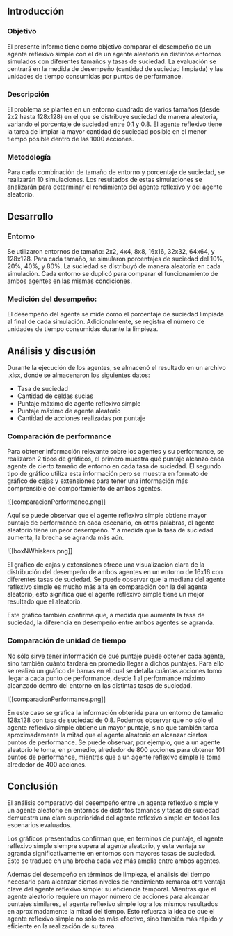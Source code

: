 ## Introducción
### Objetivo
El presente informe tiene como objetivo comparar el desempeño de un agente reflexivo simple con el de un agente aleatorio en distintos entornos simulados con diferentes tamaños y tasas de suciedad. La evaluación se centrará en la medida de desempeño (cantidad de suciedad limpiada) y las unidades de tiempo consumidas por puntos de performance.
### Descripción
El problema se plantea en un entorno cuadrado de varios tamaños (desde 2x2 hasta 128x128) en el que se distribuye suciedad de manera aleatoria, variando el porcentaje de suciedad entre 0.1 y 0.8. El agente reflexivo tiene la tarea de limpiar la mayor cantidad de suciedad posible en el menor tiempo posible dentro de las 1000 acciones.
### Metodología
Para cada combinación de tamaño de entorno y porcentaje de suciedad, se realizarán 10 simulaciones. Los resultados de estas simulaciones se analizarán para determinar el rendimiento del agente reflexivo y del agente aleatorio.
## Desarrollo
### Entorno
Se utilizaron entornos de tamaño: 2x2, 4x4, 8x8, 16x16, 32x32, 64x64, y 128x128. Para cada tamaño, se simularon porcentajes de suciedad del 10%, 20%, 40%, y 80%. La suciedad se distribuyó de manera aleatoria en cada simulación. Cada entorno se duplicó para comparar el funcionamiento de ambos agentes en las mismas condiciones.
### Medición del desempeño:  
El desempeño del agente se mide como el porcentaje de suciedad limpiada al final de cada simulación. Adicionalmente, se registra el número de unidades de tiempo consumidas durante la limpieza.
## Análisis y discusión
Durante la ejecución de los agentes, se almacenó el resultado en un archivo .xlsx, donde se almacenaron los siguientes datos:
- Tasa de suciedad
- Cantidad de celdas sucias
- Puntaje máximo de agente reflexivo simple
- Puntaje máximo de agente aleatorio
- Cantidad de acciones realizadas por puntaje
### Comparación de performance
Para obtener información relevante sobre los agentes y su performance, se realizaron 2 tipos de gráficos, el primero muestra qué puntaje alcanzó cada agente de cierto tamaño de entorno en cada tasa de suciedad. El segundo tipo de gráfico utiliza esta información pero se muestra en formato de gráfico de cajas y extensiones para tener una información más comprensible del comportamiento de ambos agentes.

![[comparacionPerformance.png]]

Aquí se puede observar que el agente reflexivo simple obtiene mayor puntaje de performance en cada escenario, en otras palabras, el agente aleatorio tiene un peor desempeño. Y a medida que la tasa de suciedad aumenta, la brecha se agranda más aún.

![[boxNWhiskers.png]]

El gráfico de cajas y extensiones ofrece una visualización clara de la distribución del desempeño de ambos agentes en un entorno de 16x16 con diferentes tasas de suciedad. Se puede observar que la mediana del agente reflexivo simple es mucho más alta en comparación con la del agente aleatorio, esto significa que el agente reflexivo simple tiene un mejor resultado que el aleatorio.

Este gráfico también confirma que, a medida que aumenta la tasa de suciedad, la diferencia en desempeño entre ambos agentes se agranda. 
### Comparación de unidad de tiempo
No sólo sirve tener información de qué puntaje puede obtener cada agente, sino también cuánto tardará en promedio llegar a dichos puntajes. Para ello se realizó un gráfico de barras en el cual se detalla cuántas acciones tomó llegar a cada punto de performance, desde 1 al performance máximo alcanzado dentro del entorno en las distintas tasas de suciedad.

![[comparacionPerformance.png]]

En este caso se grafica la información obtenida para un entorno de tamaño 128x128 con tasa de suciedad de 0.8. Podemos observar que no sólo el agente reflexivo simple obtiene un mayor puntaje, sino que también tarda aproximadamente la mitad que el agente aleatorio en alcanzar ciertos puntos de performance. Se puede observar, por ejemplo, que a un agente  aleatorio le toma, en promedio, alrededor de 800 acciones para obtener 101 puntos de performance, mientras que a un agente reflexivo simple le toma alrededor de 400 acciones.

## Conclusión
El análisis comparativo del desempeño entre un agente reflexivo simple y un agente aleatorio en entornos de distintos tamaños y tasas de suciedad demuestra una clara superioridad del agente reflexivo simple en todos los escenarios evaluados. 

Los gráficos presentados confirman que, en términos de puntaje, el agente reflexivo simple siempre supera al agente aleatorio, y esta ventaja se agranda significativamente en entornos con mayores tasas de suciedad. Esto se traduce en una brecha cada vez más amplia entre ambos agentes.

Además del desempeño en términos de limpieza, el análisis del tiempo necesario para alcanzar ciertos niveles de rendimiento remarca otra ventaja clave del agente reflexivo simple: su eficiencia temporal. Mientras que el agente aleatorio requiere un mayor número de acciones para alcanzar puntajes similares, el agente reflexivo simple logra los mismos resultados en aproximadamente la mitad del tiempo. Esto refuerza la idea de que el agente reflexivo simple no solo es más efectivo, sino también más rápido y eficiente en la realización de su tarea.